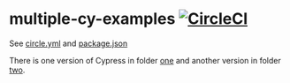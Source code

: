 # multiple-cy-examples [![CircleCI](https://circleci.com/gh/bahmutov/multiple-cy-example/tree/master.svg?style=svg)](https://circleci.com/gh/bahmutov/multiple-cy-example/tree/master)

See [circle.yml](circle.yml) and [package.json](package.json)

There is one version of Cypress in folder [one](one) and another version in folder [two](two).
